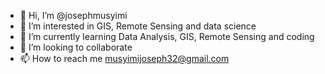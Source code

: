 - 👋 Hi, I’m @josephmusyimi
- 👀 I’m interested in GIS, Remote Sensing and data science 
- 🌱 I’m currently learning Data Analysis, GIS, Remote Sensing and coding 
- 💞️ I’m looking to collaborate
- 📫 How to reach me musyimijoseph32@gmail.com 

<!---
josephmusyimi/josephmusyimi is a ✨ special ✨ repository because its `README.md` (this file) appears on your GitHub profile.
You can click the Preview link to take a look at your changes.
--->
